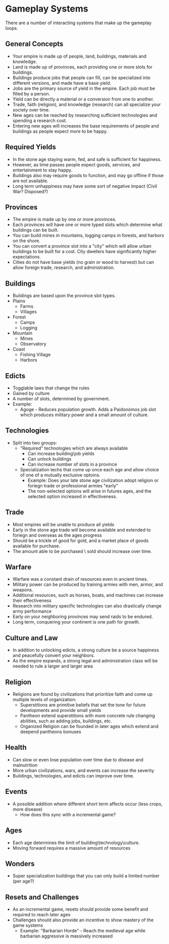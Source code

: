 # Gameplay Systems

There are a number of interacting systems that make up the gameplay loops.

## General Concepts

- Your empire is made up of people, land, buildings, materials and knowledge.
- Land is made up of provinces, each providing one or more slots for buildings.
- Buildings produce jobs that people can fill, can be specialized into different versions, and made have a base yield.
- Jobs are the primary source of yield in the empire. Each job must be filled by a person.
- Yield can be directly a material or a conversion from one to another.
- Trade, faith (religion), and knowledge (research) can all specialize your society over time.
- New ages can be reached by researching sufficient technologies and spending a research cost.
- Entering new ages will increases the base requirements of people and buildings as people expect more to be happy.

## Required Yields

- In the stone age staying warm, fed, and safe is sufficient for happiness.
- However, as time passes people expect goods, services, and entertainment to stay happy.
- Buildings also may require goods to function, and may go offline if those are not available.
- Long term unhappiness may have some sort of negative impact (Civil War? Disposed?)

## Provinces

- The empire is made up by one or more provinces. 
- Each provinces will have one or more typed slots which determine what buildings can be built.
- You can build mines in mountains, logging camps in forests, and harbors on the shore.
- You can convert a province slot into a "city" which will allow urban buildings to be built for a cost. City dwellers have significantly higher expectations.
- Cities do not have base yields (no grain or wood to harvest) but can allow foreign trade, research, and administration.

## Buildings

- Buildings are based upon the province slot types.
- Plains
    - Farms
    - Villages
- Forest
    - Camps
    - Logging
- Mountain
    - Mines
    - Observatory
- Coast
    - Fishing Village
    - Harbors

## Edicts

- Togglable laws that change the rules
- Gained by culture
- A number of slots, determined by government.
- Example:
    - Agoge - Reduces population growth. Adds a Paidonómos job slot which produces military power and a small amount of culture. 

## Technologies

- Split into two groups:
    - "Required" technologies which are always available
        - Can increase building\job yields
        - Can unlock buildings
        - Can increase number of slots in a province
    - Specialization techs that come up once each age and allow choice of one of a mutually exclusive optoins.
        - Example: Does your late stone age civilization adopt religion or foriegn trade or professional armies "early"
        - The non-selected options will arise in futures ages, and the selected option increased in effectiveness.

## Trade

- Most empires will be unable to produce all yields
- Early in the stone age trade will become available and extended to foriegn and overseas as the ages progress
- Should be a trickle of good for gold, and a market place of goods available for purchase.
- The amount able to be purchased \ sold should increase over time.

## Warfare

- Warfare was a constant drain of resources even in ancient times.
- Military power can be produced by training armies with men, armor, and weapons.
- Additional resources, such as horses, boats, and machines can increase their effectiveness
- Research into military specific technologies can also drastically change army performance
- Early on your neighboring provinces may send raids to be endured.
- Long term, conquering your continent is one path for growth.

## Culture and Law

- In addition to unlocking edicts, a strong culture be a source happiness and peacefully convert your neighbors.
- As the empire expands, a strong legal and administration class will be needed to rule a larger and larger area

## Religion

- Religions are found by civilizations that prioritize faith and come up multiple levels of organization:
    - Superstitions are primitive beliefs that set the tone for future developments and provide small yields
    - Pantheon extend superstitions with more concrete rule changing abilities, such as adding jobs, buildings, etc.
    - Organized Religion can be founded in later ages which extend and deepend pantheons bonuses

## Health

- Can slow or even lose population over time due to disease and malnutrition
- More urban civilizations, wars, and events can increase the severity
- Buildings, technologies, and edicts can improve over time.

## Events

- A possible addition where different short term affects occur (less crops, more disease)
    - How does this sync with a incremental game?

## Ages

- Each age determines the limit of building\technology\culture.
- Moving forward requires a massive amount of resources

## Wonders

- Super specialization buildings that you can only build a limited number (per age?)

## Resets and Challenges

- As an incremental game, resets should provide some benefit and required to reach later ages
- Challenges should also provide an incentive to show mastery of the game systems
    - Example: "Barbarian Horde" - Reach the medieval age while barbarian aggressive is massively increased

 

